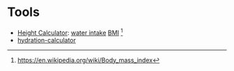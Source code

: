 # Tools

- [Height Calculator](https://www.gigacalculator.com/calculators):
  [water intake](https://www.gigacalculator.com/calculators/water-intake-calculator.php)
  [BMI](https://www.gigacalculator.com/calculators/bmi-calculator.php) [^wiki:BMI]
- [hydration-calculator](https://www.hydrationforhealth.com/en/hydration-tools/hydration-calculator/)

[^wiki:BMI]: https://en.wikipedia.org/wiki/Body_mass_index
